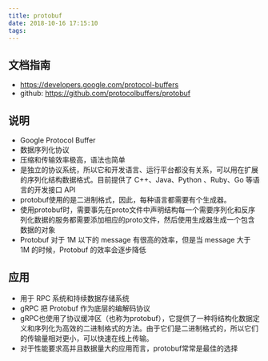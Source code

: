 ```yaml
---
title: protobuf
date: 2018-10-16 17:15:10
tags:
---
```

## 文档指南
- https://developers.google.com/protocol-buffers
- github: https://github.com/protocolbuffers/protobuf

## 说明
- Google Protocol Buffer
- 数据序列化协议
- 压缩和传输效率极高，语法也简单
- 是独立的协议系统，所以它和开发语言、运行平台都没有关系，可以用在扩展的序列化结构数据格式。目前提供了 C++、Java、Python 、Ruby、Go 等语言的开发接口 API
- protobuf使用的是二进制格式，因此，每种语言都需要有个生成器。
- 使用protobuf时，需要事先在proto文件中声明结构每一个需要序列化和反序列化数据的服务都需要添加相应的proto文件，然后使用生成器生成一个包含数据的对象
- Protobuf 对于 1M 以下的 message 有很高的效率，但是当 message 大于 1M 的时候，Protobuf 的效率会逐步降低


## 应用
- 用于 RPC 系统和持续数据存储系统
- gRPC 把 Protobuf 作为底层的编解码协议
- gRPC也使用了协议缓冲区（也称为protobuf），它提供了一种将结构化数据定义和序列化为高效的二进制格式的方法。由于它们是二进制格式的，所以它们的传输量相对更小，可以快速在线上传输。
- 对于性能要求高并且数据量大的应用而言，protobuf常常是最佳的选择
